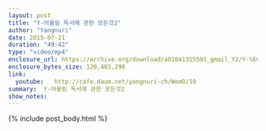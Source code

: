 ```yaml
---
layout: post
title: "Y-어울림 독서에 관한 모든것2"
author: "Yangnuri"
date: 2015-07-21
duration: "49:42"
type: "video/mp4"
enclosure_url: https://archive.org/download/a01041315591_gmail_Y2/Y-%EC%96%B4%EC%9A%B8%EB%A6%BC%20%EB%8F%85%EC%84%9C%EC%97%90%20%EA%B4%80%ED%95%9C%20%EB%AA%A8%EB%93%A0%EA%B2%832.mp4
enclosure_bytes_size: 120,483,298 
link:
  youtube:   http://cafe.daum.net/yangnuri-ch/WemO/19
summary:  Y-어울림 독서에 관한 모든것2
show_notes:
---
```


{% include post_body.html %}

